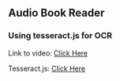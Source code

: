 ## Audio Book Reader

### Using tesseract.js for OCR

Link to video: [Click Here](https://youtu.be/IE4lnxXoupg)

Tesseract.js: [Click Here](https://github.com/naptha/tesseract.js#tesseractjs)
